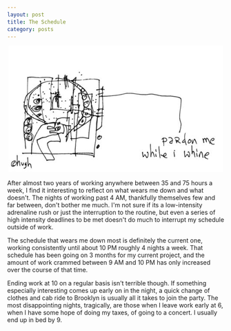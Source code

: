 ```yaml
---
layout: post
title: The Schedule
category: posts
---
```


<div align="center">
<a href="http://www.gapingvoid.com/Moveable_Type/archives/004475.html" title="Pardon Me While I Whine"><img href="http://www.gapingvoid.com/Moveable_Type/archives/004475.html" src='/images/0804whine-thumb.jpg' alt='Pardon Me While I Whine' class="center" /></a>
</div>

After almost two years of working anywhere between 35 and 75 hours a week, I find it interesting to reflect on what wears me down and what doesn't.  The nights of working past 4 AM, thankfully themselves few and far between, don't bother me much.  I'm not sure if its a low-intensity adrenaline rush or just the interruption to the routine, but even a series of high intensity deadlines to be met doesn't do much to interrupt my schedule outside of work.

The schedule that wears me down most is definitely the current one, working consistently until about 10 PM roughly 4 nights a week.  That schedule has been going on 3 months for my current project, and the amount of work crammed between 9 AM and 10 PM has only increased over the course of that time.

Ending work at 10 on a regular basis isn't terrible though.  If something especially interesting comes up early on in the night, a quick change of clothes and cab ride to Brooklyn is usually all it takes to join the party.  The most disappointing nights, tragically, are those when I leave work early at 6, when I have some hope of doing my taxes, of going to a concert.  I usually end up in bed by 9.